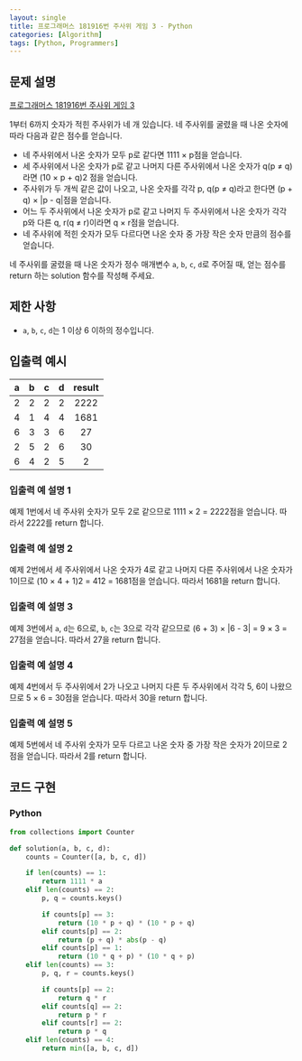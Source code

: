 ```yaml
---
layout: single
title: 프로그래머스 181916번 주사위 게임 3 - Python
categories: [Algorithm]
tags: [Python, Programmers]
---
```


## 문제 설명
[프로그래머스 181916번 주사위 게임 3](https://school.programmers.co.kr/learn/courses/30/lessons/181916)

1부터 6까지 숫자가 적힌 주사위가 네 개 있습니다. 네 주사위를 굴렸을 때 나온 숫자에 따라 다음과 같은 점수를 얻습니다.

* 네 주사위에서 나온 숫자가 모두 p로 같다면 1111 × p점을 얻습니다.
* 세 주사위에서 나온 숫자가 p로 같고 나머지 다른 주사위에서 나온 숫자가 q(p ≠ q)라면 (10 × p + q)2 점을 얻습니다.
* 주사위가 두 개씩 같은 값이 나오고, 나온 숫자를 각각 p, q(p ≠ q)라고 한다면 (p + q) × |p - q|점을 얻습니다.
* 어느 두 주사위에서 나온 숫자가 p로 같고 나머지 두 주사위에서 나온 숫자가 각각 p와 다른 q, r(q ≠ r)이라면 q × r점을 얻습니다.
* 네 주사위에 적힌 숫자가 모두 다르다면 나온 숫자 중 가장 작은 숫자 만큼의 점수를 얻습니다.

네 주사위를 굴렸을 때 나온 숫자가 정수 매개변수 `a`, `b`, `c`, `d`로 주어질 때, 얻는 점수를 return 하는 solution 함수를 작성해 주세요.

## 제한 사항

* `a`, `b`, `c`, `d`는 1 이상 6 이하의 정수입니다.

## 입출력 예시

| a | b | c | d | result |
|:-:|:-:|:-:|:-:|:------:|
| 2 | 2 | 2 | 2 |  2222  |
| 4 | 1 | 4 | 4 |  1681  |
| 6 | 3 | 3 | 6 |   27   |
| 2 | 5 | 2 | 6 |   30   |
| 6 | 4 | 2 | 5 |   2    |

### 입출력 예 설명 1

예제 1번에서 네 주사위 숫자가 모두 2로 같으므로 1111 × 2 = 2222점을 얻습니다. 따라서 2222를 return 합니다.

### 입출력 예 설명 2

예제 2번에서 세 주사위에서 나온 숫자가 4로 같고 나머지 다른 주사위에서 나온 숫자가 1이므로 (10 × 4 + 1)2 = 412 = 1681점을 얻습니다. 따라서 1681을 return 합니다.

### 입출력 예 설명 3

예제 3번에서 `a`, `d`는 6으로, `b`, `c`는 3으로 각각 같으므로 (6 + 3) × |6 - 3| = 9 × 3 = 27점을 얻습니다. 따라서 27을 return 합니다.

### 입출력 예 설명 4

예제 4번에서 두 주사위에서 2가 나오고 나머지 다른 두 주사위에서 각각 5, 6이 나왔으므로 5 × 6 = 30점을 얻습니다. 따라서 30을 return 합니다.

### 입출력 예 설명 5

예제 5번에서 네 주사위 숫자가 모두 다르고 나온 숫자 중 가장 작은 숫자가 2이므로 2점을 얻습니다. 따라서 2를 return 합니다.

## 코드 구현

### Python

```python
from collections import Counter

def solution(a, b, c, d):
    counts = Counter([a, b, c, d])

    if len(counts) == 1:
        return 1111 * a
    elif len(counts) == 2:
        p, q = counts.keys()

        if counts[p] == 3:
            return (10 * p + q) * (10 * p + q)
        elif counts[p] == 2:
            return (p + q) * abs(p - q)
        elif counts[p] == 1:
            return (10 * q + p) * (10 * q + p)
    elif len(counts) == 3:
        p, q, r = counts.keys()

        if counts[p] == 2:
            return q * r
        elif counts[q] == 2:
            return p * r
        elif counts[r] == 2:
            return p * q
    elif len(counts) == 4:
        return min([a, b, c, d])
```